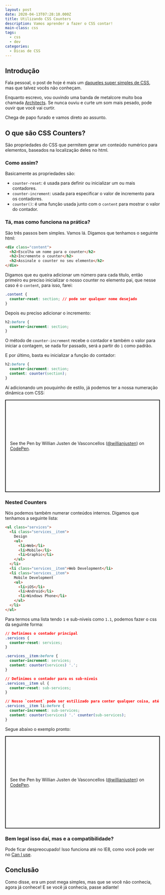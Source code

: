 ```yaml
---
layout: post
date: 2020-04-13T07:28:10.000Z
title: Utilizando CSS Counters
description: Vamos aprender a fazer o CSS contar!
main-class: css
tags:
  - css
  - dev
categories:
  - Dicas de CSS
---
```


## Introdução

Fala pessoal, o post de hoje é mais um [daqueles super simples de CSS](https://willianjusten.com.br/series/#dicas-de-css), mas que talvez vocês não conheçam.

Enquanto escrevo, vou ouvindo uma banda de metalcore muito boa chamada [Architects](https://open.spotify.com/artist/3ZztVuWxHzNpl0THurTFCv?si=Fgce72yKQvq8RqjPzUx5wQ). Se nunca ouviu e curte um som mais pesado, pode ouvir que você vai curtir.

Chega de papo furado e vamos direto ao assunto.

## O que são CSS Counters?

São propriedades do CSS que permitem gerar um conteúdo numérico para elementos, baseados na localização deles no html.

### Como assim?

Basicamente as propriedades são:

- `counter-reset`: é usada para definir ou inicializar um ou mais contadores.
- `counter-increment`: usada para especificar o valor de incremento para os contadores.
- `counter()`: é uma função usada junto com o `content` para mostrar o valor do contador.

### Tá, mas como funciona na prática?

São três passos bem simples. Vamos lá. Digamos que tenhamos o seguinte html:

```html
<div class="content">
  <h2>Escolha um nome para o counter</h2>
  <h2>Incremente o counter</h2>
  <h2>Assinale o counter no seu elemento</h2>
</div>
```

Digamos que eu queira adicionar um número para cada título, então primeiro eu preciso inicializar o nosso counter no elemento pai, que nesse caso é o `content`, para isso, farei:

```css
.content {
  counter-reset: section; // pode ser qualquer nome desejado
}
```

Depois eu preciso adicionar o incremento:

```css
h2:before {
  counter-increment: section;
}
```

O método de `counter-increment` recebe o contador e também o valor para iniciar a contagem, se nada for passado, será a partir do `1` como padrão.

E por último, basta eu inicializar a função do contador:

```css
h2:before {
  counter-increment: section;
  content: counter(section);
}
```

Aí adicionando um pouquinho de estilo, já podemos ter a nossa numeração dinâmica com CSS:

<p class="codepen remark-oembed-inline" data-oembed data-height="300" data-default-tab="html,result" data-slug-hash="QWjbvpG" data-user="willianjusten" style="height: 300px; box-sizing: border-box; display: flex; align-items: center; justify-content: center; border: 2px solid; margin: 1em 0; padding: 1em;">
  <span>See the Pen <a href="https://codepen.io/willianjusten/pen/QWjbvpG">
  </a> by Willian Justen de Vasconcellos (<a href="https://codepen.io/willianjusten">@willianjusten</a>)
  on <a href="https://codepen.io">CodePen</a>.</span>
</p>
<script async src="https://cpwebassets.codepen.io/assets/embed/ei.js"></script>

### Nested Counters

Nós podemos também numerar conteúdos internos. Digamos que tenhamos a seguinte lista:

```html
<ul class="services">
  <li class="services__item">
    Design
    <ul>
      <li>Web</li>
      <li>Mobile</li>
      <li>Graphic</li>
    </ul>
  </li>
  <li class="services__item">Web Development</li>
  <li class="services__item">
    Mobile Development
    <ul>
      <li>iOS</li>
      <li>Android</li>
      <li>Windows Phone</li>
    </ul>
  </li>
</ul>
```

Para termos uma lista tendo `1` e sub-níveis como `1.1`, podemos fazer o css da seguinte forma:

```css
// Definimos o contador principal
.services {
  counter-reset: services;
}

.services__item:before {
  counter-increment: services;
  content: counter(services) '.';
}

// Definimos o contador para os sub-níveis
.services__item ul {
  counter-reset: sub-services;
}

// Nosso `content` pode ser estilizado para conter qualquer coisa, até palavras
.services__item li:before {
  counter-increment: sub-services;
  content: counter(services) '.' counter(sub-services);
}
```

Segue abaixo o exemplo pronto:

<p class="codepen remark-oembed-inline" data-oembed data-height="300" data-default-tab="html,result" data-slug-hash="ZEbGKya" data-user="willianjusten" style="height: 300px; box-sizing: border-box; display: flex; align-items: center; justify-content: center; border: 2px solid; margin: 1em 0; padding: 1em;">
  <span>See the Pen <a href="https://codepen.io/willianjusten/pen/ZEbGKya">
  </a> by Willian Justen de Vasconcellos (<a href="https://codepen.io/willianjusten">@willianjusten</a>)
  on <a href="https://codepen.io">CodePen</a>.</span>
</p>
<script async src="https://cpwebassets.codepen.io/assets/embed/ei.js"></script>

### Bem legal isso daí, mas e a compatibilidade?

Pode ficar despreocupado! Isso funciona até no IE8, como você pode ver no [Can I use](https://caniuse.com/#feat=css-counters).

## Conclusão

Como disse, era um post mega simples, mas que se você não conhecia, agora já conhece! E se você já conhecia, passe adiante!
